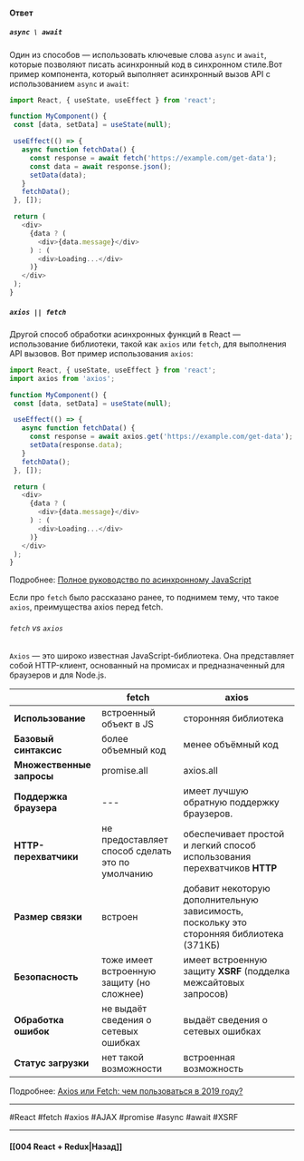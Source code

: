 #### Ответ

##### `async \ await`

Один из способов — использовать ключевые слова `async` и `await`, которые позволяют писать асинхронный код в синхронном стиле.Вот пример компонента, который выполняет асинхронный вызов API с использованием `async` и `await`: 

```javascript
import React, { useState, useEffect } from 'react';

function MyComponent() {
 const [data, setData] = useState(null);

 useEffect(() => {
   async function fetchData() {
     const response = await fetch('https://example.com/get-data');
     const data = await response.json();
     setData(data);
   }
   fetchData();
 }, []);

 return (
   <div>
     {data ? (
       <div>{data.message}</div>
     ) : (
       <div>Loading...</div>
     )}
   </div>
 );
}
```

##### `axios || fetch`

Другой способ обработки асинхронных функций в React — использование библиотеки, такой как `axios` или `fetch`, для выполнения API вызовов. Вот пример использования `axios`:

```javascript
import React, { useState, useEffect } from 'react';
import axios from 'axios';

function MyComponent() {
 const [data, setData] = useState(null);

 useEffect(() => {
   async function fetchData() {
     const response = await axios.get('https://example.com/get-data');
     setData(response.data);
   }
   fetchData();
 }, []);

 return (
   <div>
     {data ? (
       <div>{data.message}</div>
     ) : (
       <div>Loading...</div>
     )}
   </div>
 );
}
```

Подробнее: [Полное руководство по асинхронному JavaScript](https://it-dev-journal.ru/articles/polnoe-rukovodstvo-po-asinhronnomu-java-script)

Если про `fetch` было рассказано ранее, то поднимем тему, что такое `axios`, преимущества axios перед fetch.

###### `fetch` vs `axios`

`Axios` — это широко известная JavaScript-библиотека. Она представляет собой HTTP-клиент, основанный на промисах и предназначенный для браузеров и для Node.js.

|                           | **fetch**                                        | **axios**                                                                                |
| ------------------------- | ------------------------------------------------ | ---------------------------------------------------------------------------------------- |
| **Использование**         | встроенный объект в JS                           | сторонняя библиотека                                                                     |
| **Базовый синтаксис**     | более объемный код                               | менее объёмный код                                                                       |
| **Множественные запросы** | promise.all                                      | axios.all                                                                                |
| **Поддержка браузера**    | ---                                              | имеет лучшую обратную поддержку браузеров.                                               |
| **HTTP-перехватчики**     | не предоставляет способ сделать это по умолчанию | обеспечивает простой и легкий способ использования перехватчиков **HTTP**                |
| **Размер связки**         | встроен                                          | добавит некоторую дополнительную зависимость, поскольку это сторонняя библиотека (371КБ) |
| **Безопасность**          | тоже имеет встроенную защиту (но сложнее)        | имеет встроенную защиту **XSRF** (подделка межсайтовых запросов)                         |
| **Обработка ошибок**      | не выдаёт сведения о сетевых ошибках             | выдаёт сведения о сетевых ошибках                                                        |
| **Статус загрузки**       | нет такой возможности                            | встроенная возможность                                                                   | 

Подробнее: [Axios или Fetch: чем пользоваться в 2019 году?](https://habr.com/ru/companies/ruvds/articles/477286/)

____
#React #fetch #axios #AJAX #promise #async #await #XSRF 

____

#### [[004 React + Redux|Назад]]